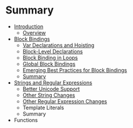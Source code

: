 # Summary

* [Introduction](README.md)
  * [Overview](overview.md)
* [Block Bindings](chapter1.md)
  * [Var Declarations and Hoisting](chapter1/var-declarations-and-hoisting.md)
  * [Block-Level Declarations](chapter1/block-level-declarations.md)
  * [Block Binding in Loops](chapter1/block-binding-in-loops.md)
  * [Global Block Bindings](chapter1/global-block-bindings.md)
  * [Emerging Best Practices for Block Bindings](chapter1/emerging-best-practices-for-block-bindings.md)
  * [Summary](chapter1/summary.md)
* [Strings and Regular Expressions](regular-expressions.md)
  * [Better Unicode Support](regular-expressions/better-unicode-support.md)
  * [Other String Changes](regular-expressions/other-string-changes.md)
  * [Other Regular Expression Changes](regular-expressions/other-regular-expression-changes.md)
  * Template Literals
  * Summary
* Functions

